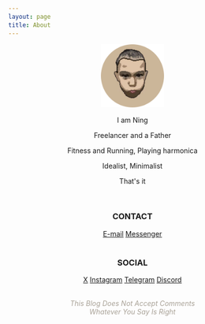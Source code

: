 ```yaml
---
layout: page
title: About
---
```


<center>

<img src="assets/AVA.png" width="128" height="128">

<br>

<p>I am Ning</p>
<p>Freelancer and a Father</p>
<p>Fitness and Running, Playing harmonica</p>
<p>Idealist, Minimalist</p>
<p>That's it</p>

<br>

<p><b><h3>CONTACT</h3></b></p>
<a href="mailto:ningyiqin@gmail.com">E-mail</a>
<a href="https://m.me/ningyiqin">Messenger</a>

<br>
<br>

<p><b><h3>SOCIAL</h3></b></p>
<a href="https://x.com/ningyiqin">X</a>
<a href="https://www.instagram.com/ningyiqin/">Instagram</a>
<a href="https://t.me/qinglishec">Telegram</a>
<a href="https://discord.gg/T7brNdUNDH">Discord</a>

<br>
<br>

<p><i><font color="#a9a297">This Blog Does Not Accept Comments
<br>Whatever You Say Is Right</font></i></p>
